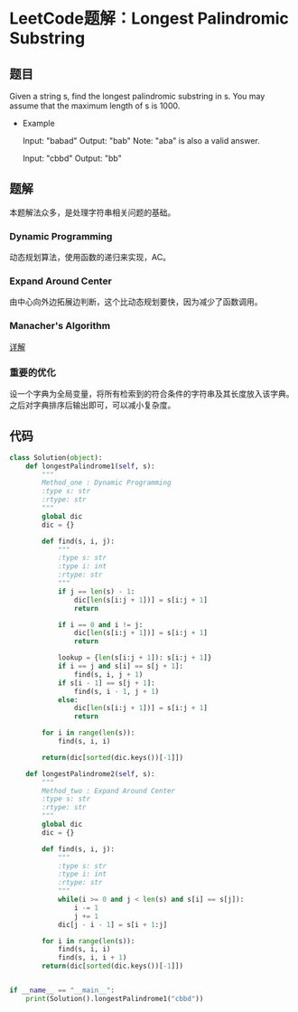 # LeetCode题解：Longest Palindromic Substring

## 题目

Given a string s, find the longest palindromic substring in s. You may assume that the maximum length of s is 1000.

-   Example

    Input: "babad"
    Output: "bab"
    Note: "aba" is also a valid answer.

    Input: "cbbd"
    Output: "bb"

## 题解

本题解法众多，是处理字符串相关问题的基础。

### Dynamic Programming

动态规划算法，使用函数的递归来实现，AC。

### Expand Around Center

由中心向外边拓展边判断，这个比动态规划要快，因为减少了函数调用。

### Manacher's Algorithm

[详解](http://blog.csdn.net/zzran/article/details/8517653)

### 重要的优化

设一个字典为全局变量，将所有检索到的符合条件的字符串及其长度放入该字典。之后对字典排序后输出即可，可以减小复杂度。

## 代码

```python
class Solution(object):
    def longestPalindrome1(self, s):
        """
        Method_one : Dynamic Programming
        :type s: str
        :rtype: str
        """
        global dic
        dic = {}

        def find(s, i, j):
            """
            :type s: str
            :type i: int
            :rtype: str
            """
            if j == len(s) - 1:
                dic[len(s[i:j + 1])] = s[i:j + 1]
                return

            if i == 0 and i != j:
                dic[len(s[i:j + 1])] = s[i:j + 1]
                return

            lookup = {len(s[i:j + 1]): s[i:j + 1]}
            if i == j and s[i] == s[j + 1]:
                find(s, i, j + 1)
            if s[i - 1] == s[j + 1]:
                find(s, i - 1, j + 1)
            else:
                dic[len(s[i:j + 1])] = s[i:j + 1]
                return

        for i in range(len(s)):
            find(s, i, i)

        return(dic[sorted(dic.keys())[-1]])

    def longestPalindrome2(self, s):
        """
        Method_two : Expand Around Center
        :type s: str
        :rtype: str
        """
        global dic
        dic = {}

        def find(s, i, j):
            """
            :type s: str
            :type i: int
            :rtype: str
            """
            while(i >= 0 and j < len(s) and s[i] == s[j]):
                i -= 1
                j += 1
            dic[j - i - 1] = s[i + 1:j]

        for i in range(len(s)):
            find(s, i, i)
            find(s, i, i + 1)
        return(dic[sorted(dic.keys())[-1]])


if __name__ == "__main__":
    print(Solution().longestPalindrome1("cbbd"))
```

